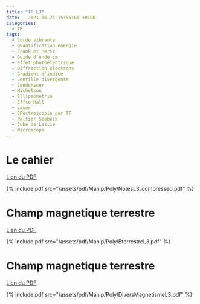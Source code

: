 ```yaml
---
title: "TP L3"
date:   2021-06-21 15:55:00 +0100
categories:
  - TP
tags:
  - Corde vibrante
  - Quantification énergie
  - Frank et Hertz
  - Guide d'onde cm
  - Effet photoélectrique
  - Diffraction électrons
  - Gradient d'indice
  - Lentille divergente
  - Condenseur
  - Michelson
  - Ellipsométrie
  - Effte Hall
  - Laser
  - SPectroscopie par TF
  - Peltier Seebeck
  - Cube de Leslie
  - Microscope 
---
```


# Le cahier

[Lien du PDF](/assets/pdf/Manip/Poly/NotesL3_compressed.pdf)

{% include pdf src="/assets/pdf/Manip/Poly/NotesL3_compressed.pdf" %}


# Champ magnetique terrestre

[Lien du PDF](/assets/pdf/Manip/Poly/BterrestreL3.pdf)

{% include pdf src="/assets/pdf/Manip/Poly/BterrestreL3.pdf" %}

# Champ magnetique terrestre

[Lien du PDF](/assets/pdf/Manip/Poly/DiversMagnetismeL3.pdf)

{% include pdf src="/assets/pdf/Manip/Poly/DiversMagnetismeL3.pdf" %}

